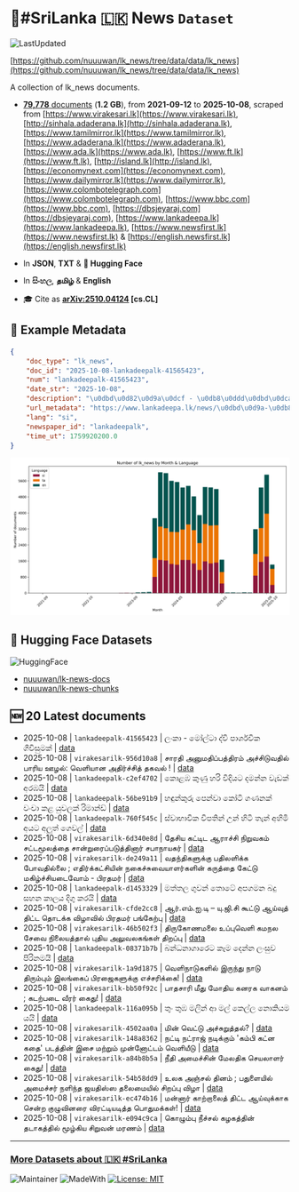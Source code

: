# 📄#SriLanka 🇱🇰 News `Dataset`

![LastUpdated](https://img.shields.io/badge/last_updated-2025--10--08_16:17:35-green)

[https://github.com/nuuuwan/lk_news/tree/data/data/lk_news](https://github.com/nuuuwan/lk_news/tree/data/data/lk_news)

A collection of lk_news documents.

- [**79,778** documents](https://github.com/nuuuwan/lk_news/tree/data/data/lk_news) (**1.2 GB**), from **2021-09-12** to **2025-10-08**, scraped from [https://www.virakesari.lk](https://www.virakesari.lk), [http://sinhala.adaderana.lk](http://sinhala.adaderana.lk), [https://www.tamilmirror.lk](https://www.tamilmirror.lk), [https://www.adaderana.lk](https://www.adaderana.lk), [https://www.ada.lk](https://www.ada.lk), [https://www.ft.lk](https://www.ft.lk), [http://island.lk](http://island.lk), [https://economynext.com](https://economynext.com), [https://www.dailymirror.lk](https://www.dailymirror.lk), [https://www.colombotelegraph.com](https://www.colombotelegraph.com), [https://www.bbc.com](https://www.bbc.com), [https://dbsjeyaraj.com](https://dbsjeyaraj.com), [https://www.lankadeepa.lk](https://www.lankadeepa.lk), [https://www.newsfirst.lk](https://www.newsfirst.lk) & [https://english.newsfirst.lk](https://english.newsfirst.lk)

- In **JSON**, **TXT** & **🤗 Hugging Face**

- In **සිංහල**, **தமிழ்** & **English**

- 🎓 Cite as **[arXiv:2510.04124](https://arxiv.org/abs/2510.04124) [cs.CL]**

## 📝 Example Metadata

```json
{
    "doc_type": "lk_news",
    "doc_id": "2025-10-08-lankadeepalk-41565423",
    "num": "lankadeepalk-41565423",
    "date_str": "2025-10-08",
    "description": "\u0dbd\u0d82\u0d9a\u0dcf - \u0db8\u0ddd\u0dbd\u0dca\u0da7\u0dcf \u0daf\u0dca\u0dc0\u0dd2 \u0db4\u0dcf\u0dbb\u0dca\u0dc1\u0dc0\u0dd2\u0d9a \u0d9c\u0dd2\u0dc0\u0dd2\u0dc3\u0dd4\u0db8\u0d9a\u0dca",
    "url_metadata": "https://www.lankadeepa.lk/news/\u0dbd\u0d9a-\u0db8\u0dbd\u0da7-\u0daf\u0dc0-\u0db4\u0dbb\u0dc1\u0dc0\u0d9a-\u0d9c\u0dc0\u0dc3\u0db8\u0d9a/101-680948",
    "lang": "si",
    "newspaper_id": "lankadeepalk",
    "time_ut": 1759920200.0
}
```

![Chart](https://raw.githubusercontent.com/nuuuwan/lk_news/refs/heads/data/data/lk_news/docs_by_month_and_lang.png)

## 🤗 Hugging Face Datasets

![HuggingFace](https://img.shields.io/badge/-HuggingFace-FDEE21?style=for-the-badge&logo=HuggingFace)

- [nuuuwan/lk-news-docs](https://huggingface.co/datasets/nuuuwan/lk-news-docs)
- [nuuuwan/lk-news-chunks](https://huggingface.co/datasets/nuuuwan/lk-news-chunks)

## 🆕 20 Latest documents

- 2025-10-08 | `lankadeepalk-41565423` | ලංකා - මෝල්ටා ද්වි පාර්ශවික ගිවිසුමක් | [data](https://github.com/nuuuwan/lk_news/tree/data/data/lk_news/2020s/2025/2025-10-08-lankadeepalk-41565423)
- 2025-10-08 | `virakesarilk-956d10a8` | சாரதி அனுமதிப்பத்திரம் அச்சிடுவதில் பாரிய ஊழல்: வெளியான அதிர்ச்சித் தகவல் ! | [data](https://github.com/nuuuwan/lk_news/tree/data/data/lk_news/2020s/2025/2025-10-08-virakesarilk-956d10a8)
- 2025-10-08 | `lankadeepalk-c2ef4702` | කොළඹ කුණු හරි විදියට දමන්න වැඩක් අරඹයි | [data](https://github.com/nuuuwan/lk_news/tree/data/data/lk_news/2020s/2025/2025-10-08-lankadeepalk-c2ef4702)
- 2025-10-08 | `lankadeepalk-56be91b9` | හඳුන්කුරු පෙන්වා කෝටි ගණනක් වංචා කළ යුවලක් රිමාන්ඩ් | [data](https://github.com/nuuuwan/lk_news/tree/data/data/lk_news/2020s/2025/2025-10-08-lankadeepalk-56be91b9)
- 2025-10-08 | `lankadeepalk-760f545c` | ස්වාභාවික විපතින් උන් හිටි තැන් අහිමි අයට අලුත් ගෙවල් | [data](https://github.com/nuuuwan/lk_news/tree/data/data/lk_news/2020s/2025/2025-10-08-lankadeepalk-760f545c)
- 2025-10-08 | `virakesarilk-6d340e8d` | தேசிய கட்டிட ஆராச்சி நிறுவகம் சட்டமூலத்தை சான்றுரைப்படுத்தினார் சபாநாயகர் | [data](https://github.com/nuuuwan/lk_news/tree/data/data/lk_news/2020s/2025/2025-10-08-virakesarilk-6d340e8d)
- 2025-10-08 | `virakesarilk-de249a11` | வதந்திகளுக்கு பதிலளிக்க போவதில்லை ; எதிர்க்கட்சியின் நகைச்சுவையாளர்களின் கருத்தை கேட்டு மகிழ்ச்சியடைவோம் - பிரதமர் | [data](https://github.com/nuuuwan/lk_news/tree/data/data/lk_news/2020s/2025/2025-10-08-virakesarilk-de249a11)
- 2025-10-08 | `lankadeepalk-d1453329` | මත්තල ගුවන් තොටේ අපගමන බදු සහන කාලය දිගු කරයි | [data](https://github.com/nuuuwan/lk_news/tree/data/data/lk_news/2020s/2025/2025-10-08-lankadeepalk-d1453329)
- 2025-10-08 | `virakesarilk-cfde2cc8` | ஆர்.எம்.ஐ.டி – யு.ஜி.சி கூட்டு ஆய்வுத் திட்ட தொடக்க விழாவில் பிரதமர் பங்கேற்பு | [data](https://github.com/nuuuwan/lk_news/tree/data/data/lk_news/2020s/2025/2025-10-08-virakesarilk-cfde2cc8)
- 2025-10-08 | `virakesarilk-46b502f3` | திருகோணமலை உப்புவெளி கமநல சேவை நிலையத்தால் புதிய அலுவலகங்கள் திறப்பு | [data](https://github.com/nuuuwan/lk_news/tree/data/data/lk_news/2020s/2025/2025-10-08-virakesarilk-46b502f3)
- 2025-10-08 | `lankadeepalk-08371b7b` | බන්ධනාගාරෙට කෑම දෙන්න ලංසුව පිරිනමයි | [data](https://github.com/nuuuwan/lk_news/tree/data/data/lk_news/2020s/2025/2025-10-08-lankadeepalk-08371b7b)
- 2025-10-08 | `virakesarilk-1a9d1875` | வெளிநாடுகளில் இருந்து நாடு திரும்பும் இலங்கைப் பிரஜைகளுக்கு எச்சரிக்கை! | [data](https://github.com/nuuuwan/lk_news/tree/data/data/lk_news/2020s/2025/2025-10-08-virakesarilk-1a9d1875)
- 2025-10-08 | `virakesarilk-bb50f92c` | பாதசாரி மீது மோதிய கனரக வாகனம் ; கடற்படை வீரர் கைது! | [data](https://github.com/nuuuwan/lk_news/tree/data/data/lk_news/2020s/2025/2025-10-08-virakesarilk-bb50f92c)
- 2025-10-08 | `lankadeepalk-116a095b` | තුං තුඹ මලින් ආ මල් කෙල්ල නොකියම යයි | [data](https://github.com/nuuuwan/lk_news/tree/data/data/lk_news/2020s/2025/2025-10-08-lankadeepalk-116a095b)
- 2025-10-08 | `virakesarilk-4502aa0a` | மின் வெட்டு அச்சுறுத்தல்? | [data](https://github.com/nuuuwan/lk_news/tree/data/data/lk_news/2020s/2025/2025-10-08-virakesarilk-4502aa0a)
- 2025-10-08 | `virakesarilk-148a8362` | நட்டி நட்ராஜ் நடிக்கும் 'கம்பி கட்ன கதை' படத்தின் இசை மற்றும் முன்னோட்டம் வெளியீடு | [data](https://github.com/nuuuwan/lk_news/tree/data/data/lk_news/2020s/2025/2025-10-08-virakesarilk-148a8362)
- 2025-10-08 | `virakesarilk-a84b8b5a` | நீதி அமைச்சின் மேலதிக செயலாளர் கைது! | [data](https://github.com/nuuuwan/lk_news/tree/data/data/lk_news/2020s/2025/2025-10-08-virakesarilk-a84b8b5a)
- 2025-10-08 | `virakesarilk-54b58dd9` | உலக அஞ்சல் தினம் ; பதுளையில் அமைச்சர் நளிந்த ஜயதிஸ்ஸ தலைமையில் சிறப்பு விழா | [data](https://github.com/nuuuwan/lk_news/tree/data/data/lk_news/2020s/2025/2025-10-08-virakesarilk-54b58dd9)
- 2025-10-08 | `virakesarilk-ec474b16` | மன்னார் காற்றாலைத் திட்ட ஆய்வுக்காக சென்ற குழுவினரை விரட்டியடித்த பொதுமக்கள்! | [data](https://github.com/nuuuwan/lk_news/tree/data/data/lk_news/2020s/2025/2025-10-08-virakesarilk-ec474b16)
- 2025-10-08 | `virakesarilk-e094c9ca` | கொழும்பு நீச்சல் கழகத்தின் தடாகத்தில் மூழ்கிய சிறுவன் மரணம் | [data](https://github.com/nuuuwan/lk_news/tree/data/data/lk_news/2020s/2025/2025-10-08-virakesarilk-e094c9ca)

---

### [More Datasets about 🇱🇰 #SriLanka](https://github.com/nuuuwan/lk_datasets)

![Maintainer](https://img.shields.io/badge/maintainer-nuuuwan-red)
![MadeWith](https://img.shields.io/badge/made_with-python-blue)
[![License: MIT](https://img.shields.io/badge/License-MIT-yellow.svg)](https://opensource.org/licenses/MIT)
